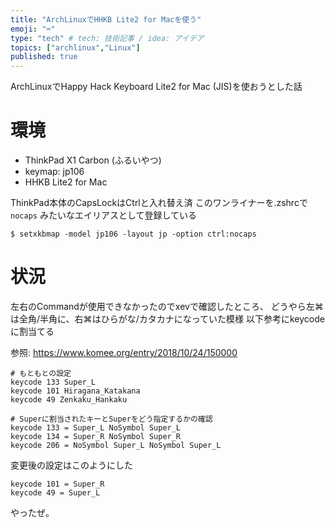 ```yaml
---
title: "ArchLinuxでHHKB Lite2 for Macを使う"
emoji: "⌨️"
type: "tech" # tech: 技術記事 / idea: アイデア
topics: ["archlinux","Linux"]
published: true
---
```


ArchLinuxでHappy Hack Keyboard Lite2 for Mac (JIS)を使おうとした話

# 環境

- ThinkPad X1 Carbon (ふるいやつ)
- keymap: jp106
- HHKB Lite2 for Mac

ThinkPad本体のCapsLockはCtrlと入れ替え済
このワンライナーを.zshrcで `nocaps` みたいなエイリアスとして登録している

```
$ setxkbmap -model jp106 -layout jp -option ctrl:nocaps
```

# 状況

左右のCommandが使用できなかったのでxevで確認したところ、
どうやら左⌘は全角/半角に、右⌘はひらがな/カタカナになっていた模様
以下参考にkeycodeに割当てる

参照: https://www.komee.org/entry/2018/10/24/150000

```
# もともとの設定
keycode 133 Super_L
keycode 101 Hiragana_Katakana
keycode 49 Zenkaku_Hankaku

# Superに割当されたキーとSuperをどう指定するかの確認
keycode 133 = Super_L NoSymbol Super_L
keycode 134 = Super_R NoSymbol Super_R
keycode 206 = NoSymbol Super_L NoSymbol Super_L
```

変更後の設定はこのようにした

```
keycode 101 = Super_R
keycode 49 = Super_L
```

やったぜ。

